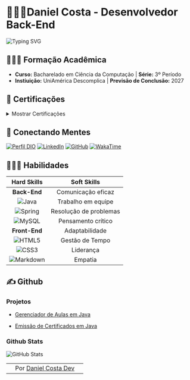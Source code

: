 #  👨🏾‍💻Daniel Costa - Desenvolvedor Back-End

![Typing SVG](https://readme-typing-svg.demolab.com?font=Poppins&size=44&height=100&duration=1600&pause=1000&color=1e5ad1&width=750&lines=Ol%C3%A1%2C+espero+que+esteja+bem!;Estamos+a+um+passo+do+futuro.;Vamos+mudar+o+mundo%3F)

## 👨🏾‍🎓 Formação Acadêmica

- **Curso:** Bacharelado em Ciência da Computação | **Série:** 3º Período
- **Instiuição:** UniAmérica Descomplica | **Previsão de Conclusão:** 2027

## 📜 Certificações

<details><summary>Mostrar Certificações</summary>

- **Programing Basics - UniAmérica – Descomplica Digital**
*(Análise e Levantamento de Requisitos de Software / Criação de Aplicações e
Sistemas)*
- **Arquitetura e Organização de Computadores - UniAmérica – Descomplica Digital**
*(Arquitetura de Computadores do Século XXI / Coaching e Planejamento de Carreira /
Comunicação Empresarial)*
- **Object Oriented Developer - UniAmérica – Descomplica Digital**
*(Design de Software / Matemática Diferencial Aplicada / Programação Extrema)*
</details>

## 🛜 Conectando Mentes

[![Perfil DIO](https://img.shields.io/badge/-%20Perfil%20na%20DIO-30A3DC?style=for-the-badge)](https://www.dio.me/users/danielcostamarketing)
[![LinkedIn](https://img.shields.io/badge/LinkedIn-0077B5?style=for-the-badge&logo=linkedin&logoColor=white)](https://www.linkedin.com/in/danielcostadev/)
[![GitHub](https://img.shields.io/badge/GitHub-100000?style=for-the-badge&logo=github&logoColor=white)](https://github.com/danielcostadev)
[![WakaTime](https://img.shields.io/badge/WakaTime-000000?style=for-the-badge&logo=WakaTime&logoColor=white
)](https://wakatime.com/@danielcostadev)

## 🤹🏾‍♂️ Habilidades
|**Hard Skills**|**Soft Skills**|
| :------: |:----------:|
|**Back-End**|Comunicação eficaz|
|![Java](https://img.shields.io/badge/java-%23ED8B00.svg?style=for-the-badge&logo=openjdk&logoColor=white)|Trabalho em equipe|
|![Spring](https://img.shields.io/badge/spring-%236DB33F.svg?style=for-the-badge&logo=spring&logoColor=white)|Resolução de problemas| 
|![MySQL](https://img.shields.io/badge/MySQL-00000F?style=for-the-badge&logo=mysql&logoColor=white)|Pensamento crítico| 
**Front-End**|Adaptabilidade|
![HTML5](https://img.shields.io/badge/HTML5-E34F26?style=for-the-badge&logo=html5&logoColor=white)|Gestão de Tempo|
![CSS3](https://img.shields.io/badge/CSS3-1572B6?style=for-the-badge&logo=css3&logoColor=white)|Liderança|
![Markdown](https://img.shields.io/badge/Markdown-000?style=for-the-badge&logo=markdown)|Empatia|

## ✍️ Github

### Projetos

- [Gerenciador de Aulas em Java](https://github.com/danielcostadev/java/tree/main/gerenciador-de-cursos)

- [Emissão de Certificados em Java](https://github.com/danielcostadev/emissaoCertificados)

### Github Stats
![GitHub Stats](https://github-readme-stats.vercel.app/api?username=danielcostadev&theme=transparent&bg_color=000&border_color=30A3DC&show_icons=true&icon_color=30A3DC&title_color=E94D5F&text_color=FFF&hide_title=true&hide=stars)


| |||
|:--:|:--:|:--:|
||Por  [Daniel Costa Dev](mailto:danielcostamarketing@gmail.com) ||

